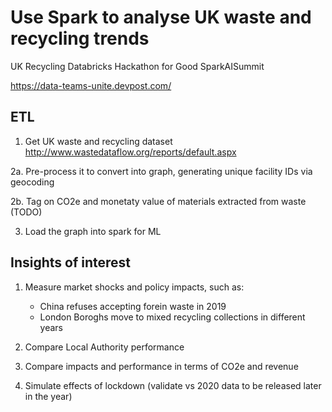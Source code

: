 # Use Spark to analyse UK waste and recycling trends

UK Recycling Databricks Hackathon for Good SparkAISummit

https://data-teams-unite.devpost.com/

## ETL

1.  Get UK waste and recycling dataset http://www.wastedataflow.org/reports/default.aspx

2a. Pre-process it to convert into graph, generating unique facility IDs via geocoding

2b. Tag on CO2e and monetaty value of materials extracted from waste (TODO)

3.  Load the graph into spark for ML


## Insights of interest

1. Measure market shocks and policy impacts, such as:
   * China refuses accepting forein waste in 2019
   * London Boroghs move to mixed recycling collections in different years
   
2. Compare Local Authority performance

3. Compare impacts and performance in terms of CO2e and revenue 

4. Simulate effects of lockdown (validate vs 2020 data to be released later in the year)
